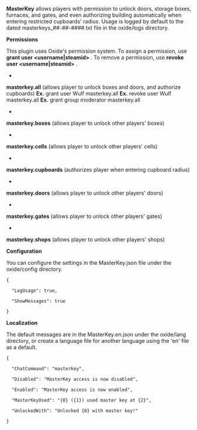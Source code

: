 **MasterKey**  allows players with permission to unlock doors, storage boxes, furnaces, and gates, and even authorizing building automatically when entering restricted cupboards' radius. Usage is logged by default to the dated masterkeys_##-##-####.txt file in the oxide/logs directory.

**Permissions** 

This plugin uses Oxide's permission system. To assign a permission, use **grant user <username|steamid> <permission>** . To remove a permission, use **revoke user <username|steamid> <permission>** .


* 
**masterkey.all**  (allows player to unlock boxes and doors, and authorize cupboards)
**Ex.**  grant user Wulf masterkey.all
**Ex.**  revoke user Wulf masterkey.all
**Ex.**  grant group moderator masterkey.all





* 
**masterkey.boxes**  (allows player to unlock other players' boxes)


* 
**masterkey.cells** (allows player to unlock other players' cells)


* 
**masterkey.cupboards**  (authorizes player when entering cupboard radius)


* 
**masterkey.doors**  (allows player to unlock other players' doors)


* 
**masterkey.gates**  (allows player to unlock other players' gates)


* 
**masterkey.shops** (allows player to unlock other players' shops)



**Configuration** 

You can configure the settings in the MasterKey.json file under the oxide/config directory.

	
	
````
{

  "LogUsage": true,

  "ShowMessages": true

}
````


**Localization** 

The default messages are in the MasterKey.en.json under the oxide/lang directory, or create a language file for another language using the 'en' file as a default.

	
	
````
{

  "ChatCommand": "masterkey",

  "Disabled": "MasterKey access is now disabled",

  "Enabled": "MasterKey access is now enabled",

  "MasterKeyUsed": "{0} ({1}) used master key at {2}",

  "UnlockedWith": "Unlocked {0} with master key!"

}
````